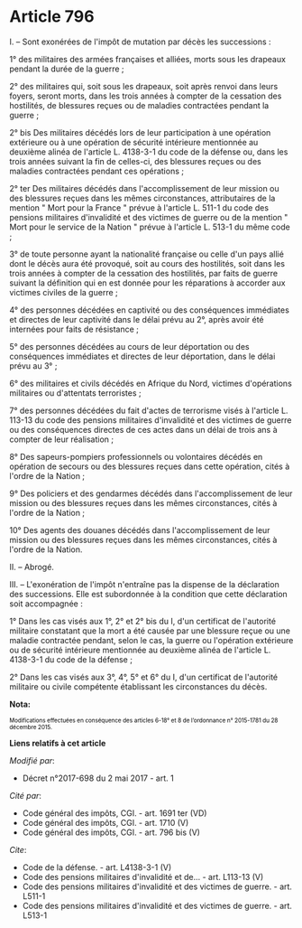 # Article 796

I. – Sont exonérées de l'impôt de mutation par décès les successions :

1° des militaires des armées françaises et alliées, morts sous les drapeaux pendant la durée de la guerre ;

2° des militaires qui, soit sous les drapeaux, soit après renvoi dans leurs foyers, seront morts, dans les trois années à
compter de la cessation des hostilités, de blessures reçues ou de maladies contractées pendant la guerre ;

2° bis Des militaires décédés lors de leur participation à une opération extérieure ou à une opération de sécurité intérieure
mentionnée au deuxième alinéa de l'article L. 4138-3-1 du code de la défense ou, dans les trois années suivant la fin de
celles-ci, des blessures reçues ou des maladies contractées pendant ces opérations ;

2° ter Des militaires décédés dans l'accomplissement de leur mission ou des blessures reçues dans les mêmes circonstances,
attributaires de la mention " Mort pour la France " prévue à l'article L. 511-1 du code des pensions militaires d'invalidité
et des victimes de guerre ou de la mention " Mort pour le service de la Nation " prévue à l'article L. 513-1 du même code ;

3° de toute personne ayant la nationalité française ou celle d'un pays allié dont le décès aura été provoqué, soit au cours
des hostilités, soit dans les trois années à compter de la cessation des hostilités, par faits de guerre suivant la
définition qui en est donnée pour les réparations à accorder aux victimes civiles de la guerre ;

4° des personnes décédées en captivité ou des conséquences immédiates et directes de leur captivité dans le délai prévu au
2°, après avoir été internées pour faits de résistance ;

5° des personnes décédées au cours de leur déportation ou des conséquences immédiates et directes de leur déportation, dans
le délai prévu au 3° ;

6° des militaires et civils décédés en Afrique du Nord, victimes d'opérations militaires ou d'attentats terroristes ;

7° des personnes décédées du fait d'actes de terrorisme visés à l'article L. 113-13 du code des pensions militaires
d'invalidité et des victimes de guerre ou des conséquences directes de ces actes dans un délai de trois ans à compter de leur
réalisation ;

8° Des sapeurs-pompiers professionnels ou volontaires décédés en opération de secours ou des blessures reçues dans cette
opération, cités à l'ordre de la Nation ;

9° Des policiers et des gendarmes décédés dans l'accomplissement de leur mission ou des blessures reçues dans les mêmes
circonstances, cités à l'ordre de la Nation ;

10° Des agents des douanes décédés dans l'accomplissement de leur mission ou des blessures reçues dans les mêmes
circonstances, cités à l'ordre de la Nation.

II. – Abrogé.

III. – L'exonération de l'impôt n'entraîne pas la dispense de la déclaration des successions. Elle est subordonnée à la
condition que cette déclaration soit accompagnée :

1° Dans les cas visés aux 1°, 2° et 2° bis du I, d'un certificat de l'autorité militaire constatant que la mort a été causée
par une blessure reçue ou une maladie contractée pendant, selon le cas, la guerre ou l'opération extérieure ou de sécurité
intérieure mentionnée au deuxième alinéa de l'article L. 4138-3-1 du code de la défense ;

2° Dans les cas visés aux 3°, 4°, 5° et 6° du I, d'un certificat de l'autorité militaire ou civile compétente établissant les
circonstances du décès.

**Nota:**

<font color="#000000" size="1">Modifications effectuées en conséquence des articles 6-18° et 8 de l’ordonnance n° 2015-1781
du 28 décembre 2015.</font>

**Liens relatifs à cet article**

_Modifié par_:

  - Décret n°2017-698 du 2 mai 2017 - art. 1

_Cité par_:

  - Code général des impôts, CGI. - art. 1691 ter (VD)
  - Code général des impôts, CGI. - art. 1710 (V)
  - Code général des impôts, CGI. - art. 796 bis (V)

_Cite_:

  - Code de la défense. - art. L4138-3-1 (V)
  - Code des pensions militaires d'invalidité et de... - art. L113-13 (V)
  - Code des pensions militaires d'invalidité et des victimes de guerre. - art. L511-1
  - Code des pensions militaires d'invalidité et des victimes de guerre. - art. L513-1
